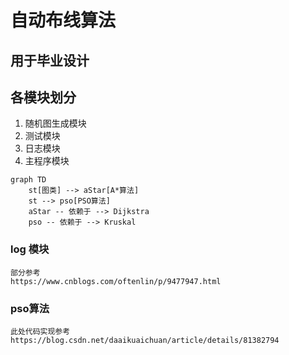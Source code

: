 # 自动布线算法

## 用于毕业设计

## 各模块划分
1. 随机图生成模块
2. 测试模块
3. 日志模块
3. 主程序模块

```mermaid
graph TD
    st[图类] --> aStar[A*算法]
    st --> pso[PSO算法]
    aStar -- 依赖于 --> Dijkstra
    pso -- 依赖于 --> Kruskal 
```


### log 模块
    部分参考
    https://www.cnblogs.com/oftenlin/p/9477947.html

### pso算法
    此处代码实现参考
    https://blog.csdn.net/daaikuaichuan/article/details/81382794
